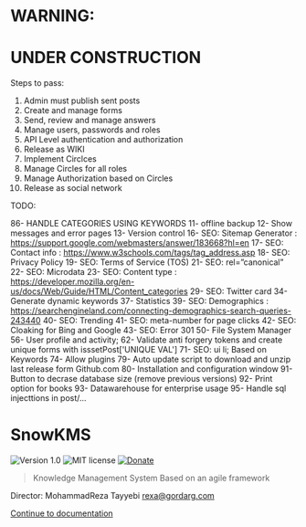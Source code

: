 
# WARNING:

# UNDER CONSTRUCTION

Steps to pass:

1. Admin must publish sent posts
2. Create and manage forms
3. Send, review and manage answers
4. Manage users, passwords and roles
5. API Level authentication and authorization
6. Release as WIKI
7. Implement Circlces
8. Manage Circles for all roles
9. Manage Authorization based on Circles
10. Release as social network

TODO:

86- HANDLE CATEGORIES USING KEYWORDS
11- offline backup
12- Show messages and error pages
13- Version control
16- SEO: Sitemap Generator : https://support.google.com/webmasters/answer/183668?hl=en
17- SEO: Contact info : https://www.w3schools.com/tags/tag_address.asp
18- SEO: Privacy Policy
19- SEO: Terms of Service (TOS)
21- SEO: rel=”canonical”
22- SEO: Microdata
23- SEO: Content type : https://developer.mozilla.org/en-us/docs/Web/Guide/HTML/Content_categories
29- SEO: Twitter card
34- Generate dynamic keywords
37- Statistics
39- SEO: Demographics : https://searchengineland.com/connecting-demographics-search-queries-243440
40- SEO: Trending
41- SEO: meta-number for page clicks
42- SEO: Cloaking for Bing and Google
43- SEO: Error 301
50- File System Manager
56- User profile and activity;
62- Validate anti forgery tokens and create unique forms with isssetPost['UNIQUE VAL']
71- SEO: ui li; Based on Keywords
74- Allow plugins
79- Auto update script to download and unzip last release form Github.com
80- Installation and configuration window
91- Button to decrase database size (remove previous versions)
92- Print option for books
93- Datawarehouse for enterprise usage
95- Handle sql injecttions in post/...

# SnowKMS


![Version 1.0](https://img.shields.io/badge/version-1.0.0.0-blue.svg) ![MIT license](https://img.shields.io/badge/license-MIT-green.svg) [![Donate](https://img.shields.io/badge/give-donation-yellow.svg)](https://zarinp.al/@tayyebi)

> Knowledge Management System
> Based on an agile framework

Director: MohammadReza Tayyebi <rexa@gordarg.com>

[Continue to documentation](https://gordarg.github.io/a_pwW1-MoEOQbXhg.html)